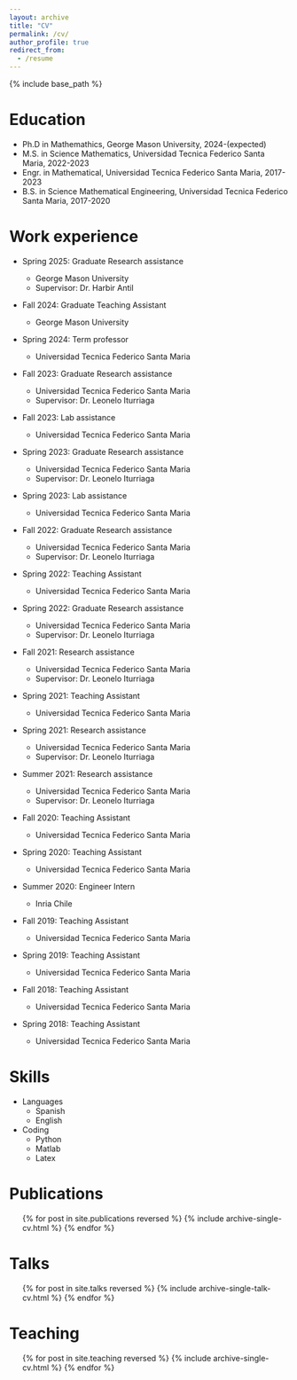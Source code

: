 ```yaml
---
layout: archive
title: "CV"
permalink: /cv/
author_profile: true
redirect_from:
  - /resume
---
```


{% include base_path %}

Education
======
* Ph.D in Mathemathics, George Mason University, 2024-(expected)
* M.S. in Science Mathematics, Universidad Tecnica Federico Santa Maria, 2022-2023
* Engr. in Mathematical, Universidad Tecnica Federico Santa Maria, 2017-2023
* B.S. in Science Mathematical Engineering, Universidad Tecnica Federico Santa Maria, 2017-2020

Work experience
======
* Spring 2025: Graduate Research assistance
  * George Mason University
  * Supervisor: Dr. Harbir Antil

* Fall 2024: Graduate Teaching Assistant
  * George Mason University

* Spring 2024: Term professor
  * Universidad Tecnica Federico Santa Maria

* Fall 2023: Graduate Research assistance
  * Universidad Tecnica Federico Santa Maria
  * Supervisor: Dr. Leonelo Iturriaga

* Fall 2023: Lab assistance
  * Universidad Tecnica Federico Santa Maria

* Spring 2023: Graduate Research assistance
  * Universidad Tecnica Federico Santa Maria
  * Supervisor: Dr. Leonelo Iturriaga

* Spring 2023: Lab assistance
  * Universidad Tecnica Federico Santa Maria

* Fall 2022: Graduate Research assistance
  * Universidad Tecnica Federico Santa Maria
  * Supervisor: Dr. Leonelo Iturriaga

* Spring 2022: Teaching Assistant
  * Universidad Tecnica Federico Santa Maria

* Spring 2022: Graduate Research assistance
  * Universidad Tecnica Federico Santa Maria
  * Supervisor: Dr. Leonelo Iturriaga
  
* Fall 2021: Research assistance
  * Universidad Tecnica Federico Santa Maria
  * Supervisor: Dr. Leonelo Iturriaga

* Spring 2021: Teaching Assistant
  * Universidad Tecnica Federico Santa Maria

* Spring 2021: Research assistance
  * Universidad Tecnica Federico Santa Maria
  * Supervisor: Dr. Leonelo Iturriaga

* Summer 2021: Research assistance
  * Universidad Tecnica Federico Santa Maria
  * Supervisor: Dr. Leonelo Iturriaga

* Fall 2020: Teaching Assistant
  * Universidad Tecnica Federico Santa Maria

* Spring 2020: Teaching Assistant
  * Universidad Tecnica Federico Santa Maria

* Summer 2020: Engineer Intern
  * Inria Chile

* Fall 2019: Teaching Assistant
  * Universidad Tecnica Federico Santa Maria

* Spring 2019: Teaching Assistant
  * Universidad Tecnica Federico Santa Maria

* Fall 2018: Teaching Assistant
  * Universidad Tecnica Federico Santa Maria

* Spring 2018: Teaching Assistant
  * Universidad Tecnica Federico Santa Maria

Skills
======
* Languages
  * Spanish
  * English
* Coding
  * Python
  * Matlab
  * Latex

Publications
======
  <ul>{% for post in site.publications reversed %}
    {% include archive-single-cv.html %}
  {% endfor %}</ul>
  
Talks
======
  <ul>{% for post in site.talks reversed %}
    {% include archive-single-talk-cv.html  %}
  {% endfor %}</ul>
  
Teaching
======
  <ul>{% for post in site.teaching reversed %}
    {% include archive-single-cv.html %}
  {% endfor %}</ul>
  

